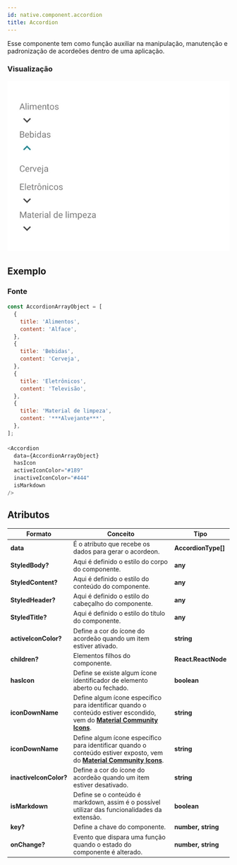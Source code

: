 ```yaml
---
id: native.component.accordion
title: Accordion
---
```


<!-- Component declaration begin -->

<!-- Component declaration end -->

<!-- Documentation begin -->

Esse componente tem como função auxiliar na manipulação, manutenção e padronização de acordeões dentro de uma aplicação.

### Visualização

![avatar](../static/img/screenshots/accordion.jpg)

## Exemplo

### Fonte

```javascript
const AccordionArrayObject = [
  {
    title: 'Alimentos',
    content: 'Alface',
  },
  {
    title: 'Bebidas',
    content: 'Cerveja',
  },
  {
    title: 'Eletrônicos',
    content: 'Televisão',
  },
  {
    title: 'Material de limpeza',
    content: '***Alvejante***',
  },
];

<Accordion
  data={AccordionArrayObject}
  hasIcon
  activeIconColor="#189"
  inactiveIconColor="#444"
  isMarkdown
/>
```


## Atributos

| Formato            | Conceito                                                                                                | Tipo                 |
| ------------------ | ------------------------------------------------------------------------------------------------------- | -------------------- |
| **data**       | É o atributo que recebe os dados para gerar o acordeon.       | **AccordionType[]**   |
| **StyledBody?**       |  Aqui é definido o estilo do corpo do componente.      | **any**   |
| **StyledContent?**       |  Aqui é definido o estilo do conteúdo do componente.      | **any**   |
| **StyledHeader?**       |  Aqui é definido o estilo do cabeçalho do componente.      | **any**   |
| **StyledTitle?**       |  Aqui é definido o estilo do título do componente.      | **any**   |
| **activeIconColor?**       |  Define a cor do ícone do acordeão quando um item estiver ativado.      | **string**   |
| **children?** | Elementos filhos do componente.                                                     | **React.ReactNode** |
| **hasIcon**         | Define se existe algum ícone identificador de elemento aberto ou fechado. | **boolean**    |
| **iconDownName**         | Define algum ícone específico para identificar quando o conteúdo estiver escondido, vem do [**Material Community Icons**](https://oblador.github.io/react-native-vector-icons/). | **string**    |
| **iconDownName**         | Define algum ícone específico para identificar quando o conteúdo estiver exposto, vem do [**Material Community Icons**](https://oblador.github.io/react-native-vector-icons/). | **string**    |
| **inactiveIconColor?**       |  Define a cor do ícone do acordeão quando um item estiver desativado.      | **string**   |
| **isMarkdown**       |  Define se o conteúdo é markdown, assim é o possível utilizar das funcionalidades da extensão.      | **boolean**   |
| **key?** 	| Define a chave do componente. 	| **number, string** 	|
| **onChange?** 	| Evento que dispara uma função quando o estado do componente é alterado. 	| **number, string** 	|

<!-- Documentation end -->
